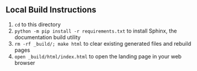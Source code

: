 ## Local Build Instructions
1. `cd` to this directory
1. `python -m pip install -r requirements.txt` to install Sphinx, the documentation build utility
1. `rm -rf _build/; make html` to clear existing generated files and rebuild pages
1. `open _build/html/index.html` to open the landing page in your web browser
